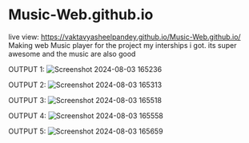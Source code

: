 # Music-Web.github.io
live view: https://vaktavyasheelpandey.github.io/Music-Web.github.io/
Making web Music player for the project my interships i got.
its super awesome and the music are also good 

OUTPUT 1:
![Screenshot 2024-08-03 165236](https://github.com/user-attachments/assets/3667b942-3b3b-4406-9361-4df3c6055d3a)

OUTPUT 2:
![Screenshot 2024-08-03 165313](https://github.com/user-attachments/assets/e9dedcc7-2c0d-4a83-a00d-8866203c12c2)

OUTPUT 3:
![Screenshot 2024-08-03 165518](https://github.com/user-attachments/assets/b3534cac-63bd-4540-8b9a-77f9e9b09b6e)

OUTPUT 4:
![Screenshot 2024-08-03 165558](https://github.com/user-attachments/assets/2122e72a-84f9-40f3-9929-27a21c52dcf6)


OUTPUT 5:
![Screenshot 2024-08-03 165659](https://github.com/user-attachments/assets/08e6faed-5f6e-4e95-ab47-3ff2f7ce7d93)
